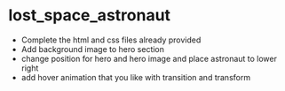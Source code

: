 # lost_space_astronaut

- Complete the html and css files already provided
- Add background image to hero section
- change position for hero and hero image and place astronaut to lower right
- add hover animation that you like with transition and transform
